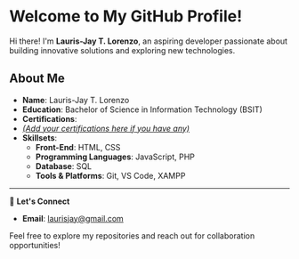 # Welcome to My GitHub Profile!

Hi there! I'm **Lauris-Jay T. Lorenzo**, an aspiring developer passionate about building innovative solutions and exploring new technologies.

## About Me  

- **Name**: Lauris-Jay T. Lorenzo  
- **Education**: Bachelor of Science in Information Technology (BSIT)  
- **Certifications**:
- *[(Add your certifications here if you have any)](https://courses.cognitiveclass.ai/certificates/3250b7caab7340a5b924a29946aefad2)*  
- **Skillsets**:  
  - **Front-End**: HTML, CSS  
  - **Programming Languages**: JavaScript, PHP  
  - **Database**: SQL  
  - **Tools & Platforms**: Git, VS Code, XAMPP  

---

🌟 **Let's Connect**  
- **Email**: [laurisjay@gmail.com](mailto:laurisjay@gmail.com)  

Feel free to explore my repositories and reach out for collaboration opportunities!
